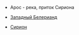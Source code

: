 *   Арос - река, приток Сириона

*   [Западный Белерианд](../Западный%20Белерианд.md)
*   [Сирион](Реки/Сирион.md)

